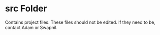 # src Folder

Contains project files. These files should not be edited. If they need to be, contact Adam or Swapnil.
